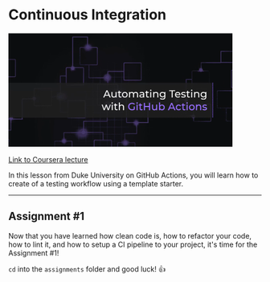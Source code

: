 # Continuous Integration

![Coursera lecture cover](../images/a0c9ebc5c940218b85c39541b47bec57c81892ce4ed7e1e2f80307f78aeeb41c.png)  

[Link to Coursera lecture](https://www.coursera.org/lecture/web-app-command-line-tools-for-data-engineering-duke/automating-testing-with-github-actions-xzXZY)

In this lesson from Duke University on GitHub Actions, you will learn how to create of a testing workflow using a template starter.

---

## Assignment #1

Now that you have learned how clean code is, how to refactor your code, how to lint it, and how to setup a CI pipeline to your project, it's time for the Assignment #1!

`cd` into the `assignments` folder and good luck! 👍
